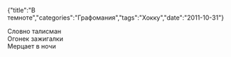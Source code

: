 {"title":"В темноте","categories":"Графомания","tags":"Хокку","date":"2011-10-31"}

Словно талисман  
Огонек зажигалки  
Мерцает в ночи
